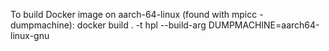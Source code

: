 To build Docker image on aarch-64-linux (found with mpicc -dumpmachine): docker build . -t hpl --build-arg DUMPMACHINE=aarch64-linux-gnu
